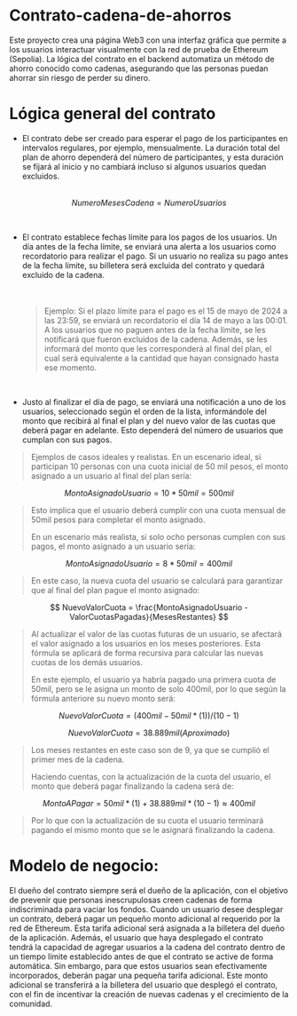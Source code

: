 # Contrato-cadena-de-ahorros
Este proyecto crea una página Web3 con una interfaz gráfica que permite a los usuarios interactuar visualmente con la red de prueba de Ethereum (Sepolia). La lógica del contrato en el backend automatiza un método de ahorro conocido como cadenas, asegurando que las personas puedan ahorrar sin riesgo de perder su dinero. 

# Lógica general del contrato
- El contrato debe ser creado para esperar el pago de los participantes en intervalos regulares, por ejemplo, mensualmente. La duración total del plan de ahorro dependerá del número de participantes, y esta duración se fijará al inicio y no cambiará incluso si algunos usuarios quedan excluidos.<br><br>

$$
NumeroMesesCadena = NumeroUsuarios
$$

<br>

- El contrato establece fechas límite para los pagos de los usuarios. Un día antes de la fecha límite, se enviará una alerta a los usuarios como recordatorio para realizar el pago. Si un usuario no realiza su pago antes de la fecha límite, su billetera será excluida del contrato y quedará excluido de la cadena.<br><br><br>
  

   > Ejemplo: Si el plazo límite para el pago es el 15 de mayo de 2024 a las 23:59, se enviará un recordatorio
   > el día 14 de mayo a las 00:01. A los usuarios que no paguen antes de la fecha límite, se les notificará que
   > fueron excluidos de la cadena. Además, se les informará del monto que les corresponderá al final del plan,
   > el cual será equivalente a la cantidad que hayan consignado hasta ese momento.
   
   <br>

- Justo al finalizar el día de pago, se enviará una notificación a uno de los usuarios, seleccionado según el orden de la lista, informándole del monto que recibirá al final el plan y del nuevo valor de las cuotas que deberá pagar en adelante. Esto dependerá del número de usuarios que cumplan con sus pagos.

>Ejemplos de casos ideales y realistas.
>En un escenario ideal, si participan 10 personas con una cuota inicial de 50 mil pesos, el monto asignado a un usuario al final del plan sería:

$$
MontoAsignadoUsuario = 10*50mil = 500mil
$$

>Esto implica que el usuario deberá cumplir con una cuota mensual de 50mil pesos para completar el monto asignado.
>
>En un escenario más realista, si solo ocho personas cumplen con sus pagos, el monto asignado a un usuario sería:

$$
MontoAsignadoUsuario = 8*50mil = 400mil 
$$

>En este caso, la nueva cuota del usuario se calculará para garantizar que al final del plan pague el monto asignado:

$$
NuevoValorCuota = \frac{MontoAsignadoUsuario - ValorCuotasPagadas}{MesesRestantes}
$$

>Al actualizar el valor de las cuotas futuras de un usuario, se afectará el valor asignado a los usuarios en los meses posteriores. Esta fórmula se aplicará de forma recursiva para
>calcular las nuevas cuotas de los demás usuarios.
>
>En este ejemplo, el usuario ya habría pagado una primera cuota de 50mil, pero se le asigna un monto de solo 400mil, por lo que según la fórmula anteriore su nuevo monto será:

$$
NuevoValorCuota = (400mil - 50mil*(1))/(10-1)
$$

$$
NuevoValorCuota = 38.889 mil (Aproximado)
$$

>Los meses restantes en este caso son de 9, ya que se cumplió el primer mes de la cadena.
>
>Haciendo cuentas, con la actualización de la cuota del usuario, el monto que deberá pagar finalizando la cadena será de:

$$
  MontoAPagar = 50mil*(1)+38.889mil*(10-1) ≈ 400mil
$$

>Por lo que con la actualización de su cuota el usuario terminará pagando el mismo monto que se le asignará finalizando la cadena.

# Modelo de negocio:

El dueño del contrato siempre será el dueño de la aplicación, con el objetivo de prevenir que personas inescrupulosas creen cadenas de forma indiscriminada para vaciar los fondos. Cuando un usuario desee desplegar un contrato, deberá pagar un pequeño monto adicional al requerido por la red de Ethereum. Esta tarifa adicional será asignada a la billetera del dueño de la aplicación. Además, el usuario que haya desplegado el contrato tendrá la capacidad de agregar usuarios a la cadena del contrato dentro de un tiempo límite establecido antes de que el contrato se active de forma automática. Sin embargo, para que estos usuarios sean efectivamente incorporados, deberán pagar una pequeña tarifa adicional. Este monto adicional se transferirá a la billetera del usuario que desplegó el contrato, con el fin de incentivar la creación de nuevas cadenas y el crecimiento de la comunidad. 



